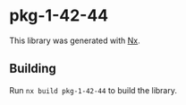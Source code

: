 # pkg-1-42-44

This library was generated with [Nx](https://nx.dev).

## Building

Run `nx build pkg-1-42-44` to build the library.
